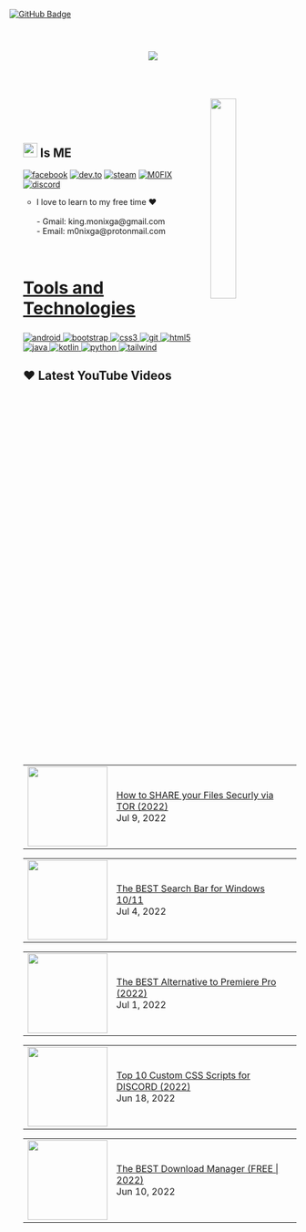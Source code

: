 <a href="https://github.com/M0FIX?tab=followers"><img src="https://img.shields.io/github/followers/M0FIX?label=Followers&style=social" alt="GitHub Badge"></a>
<br>
<br>
<br>
<h3 align = "center"><img src="https://readme-typing-svg.herokuapp.com?duration=6000&color=FF3A74&size=21&center=true&vCenter=true&width=650&height=100&lines=🥀+Welcome!+M0NIX+Official+For+Useless+For+All+%F0%9F%96%A4;Call+ME+M0NIX!"></h3>
<br>
<br>
<br>
<img src = "https://raw.githubusercontent.com/M0FIX/M0FIX/main/nfo/nfo-v.gif" align ="right" width = 30% >
<div align = "left" width = 50%>
<br>
<ul>

<br>
<div>
<h2><img src ="https://drive.google.com/uc?export=view&id=1hdtPYtcno6Z9owg3qrWxBZ-csBM5Dy0W"width = 25> Is ME</h2>

[<img align="top" alt="facebook" src="https://img.shields.io/badge/facebook-%231877F2.svg?&style=for-the-badge&logo=facebook&logoColor=white" />](https://www.facebook.com/7e2ed52d5dfee04a8b2a5c9b53cc66bc)
[<img align="top" alt="dev.to" src="https://img.shields.io/badge/instagram-cd486b?logo=instagram&logoColor=white&style=for-the-badge"/>](https://www.instagram.com/7de27258571f67c8e1da03003ff8fe7e)
[<img align="top" alt="steam" src="https://img.shields.io/badge/steam-1b2838?logo=steam&logoColor=white&style=for-the-badge"/>](https://steamcommunity.com/id/m0nixga/)
[<img align="top" alt="M0FIX" src="https://img.shields.io/badge/mofix-1a1a1a?logo=github&logoColor=white&style=for-the-badge"/>](https://m0fix.github.io/)
[<img align="top" alt="discord" src="https://img.shields.io/badge/discord-7289da?logo=discord&logoColor=white&style=for-the-badge"/>](https://discord.gg/5KryY7fFhm)

<ul>
<li>I love to learn to my free time ❤</li>
<br>
- Gmail: king.monixga@gmail.com<br>
- Email: m0nixga@protonmail.com
<ul>

</div>
 <br>

<h2 style="font-size:30px" align ="left" width = 100%><u>Tools and Technologies</u></h2>
<p align="left"> <a href="https://developer.android.com" target="_blank"> <img src="https://img.shields.io/badge/Android-3DDC84?style=for-the-badge&logo=android&logoColor=white" alt="android" /> </a> <a href="https://getbootstrap.com" target="_blank"> <img src="https://img.shields.io/badge/Bootstrap-563D7C?style=for-the-badge&logo=bootstrap&logoColor=white" alt="bootstrap" /> </a> <a href="https://www.w3schools.com/css/" target="_blank"> <img src="https://img.shields.io/badge/CSS3-1572B6?style=for-the-badge&logo=css3&logoColor=white"
 alt="css3"  /> </a> <a href="https://git-scm.com/" target="_blank"> <img src="https://img.shields.io/badge/Git-F05032?style=for-the-badge&logo=git&logoColor=white" alt="git" /> </a> <a href="https://www.w3.org/html/" target="_blank"> <img src="https://img.shields.io/badge/HTML5-E34F26?style=for-the-badge&logo=html5&logoColor=white" alt="html5" /> </a> <a href="https://www.java.com" target="_blank"> <img src="https://img.shields.io/badge/Java-ED8B00?style=for-the-badge&logo=java&logoColor=white" alt="java" /> </a> <a href="https://kotlinlang.org" target="_blank"> <img src="https://img.shields.io/badge/Kotlin-0095D5?&style=for-the-badge&logo=kotlin&logoColor=white" alt="kotlin" /> </a>  </a> <a href="https://www.python.org" target="_blank"> <img src="https://img.shields.io/badge/Python-FFD43B?style=for-the-badge&logo=python&logoColor=darkgreen" alt="python"  /> </a> <a href="https://tailwindcss.com/" target="_blank"> 
<img src="https://img.shields.io/badge/Tailwind_CSS-38B2AC?style=for-the-badge&logo=tailwind-css&logoColor=white" alt="tailwind"" /> </a> </p>

  ## ❤ Latest YouTube Videos

<p align="center">

<!-- YOUTUBE:START --><table><tr><td><a href="https://www.youtube.com/watch?v=xqMSQx0swac"><img width="140px" src="https://i.ytimg.com/vi/xqMSQx0swac/mqdefault.jpg"></a></td>
<td><a href="https://www.youtube.com/watch?v=xqMSQx0swac">How to SHARE your Files Securly via TOR &lpar;2022&rpar;</a><br/>Jul 9, 2022</td></tr></table>
<table><tr><td><a href="https://www.youtube.com/watch?v=XBQT6iQkorQ"><img width="140px" src="https://i.ytimg.com/vi/XBQT6iQkorQ/mqdefault.jpg"></a></td>
<td><a href="https://www.youtube.com/watch?v=XBQT6iQkorQ">The BEST Search Bar for Windows 10/11</a><br/>Jul 4, 2022</td></tr></table>
<table><tr><td><a href="https://www.youtube.com/watch?v=LIpbre26orc"><img width="140px" src="https://i.ytimg.com/vi/LIpbre26orc/mqdefault.jpg"></a></td>
<td><a href="https://www.youtube.com/watch?v=LIpbre26orc">The BEST Alternative to Premiere Pro &lpar;2022&rpar;</a><br/>Jul 1, 2022</td></tr></table>
<table><tr><td><a href="https://www.youtube.com/watch?v=yUj94z1VsKc"><img width="140px" src="https://i.ytimg.com/vi/yUj94z1VsKc/mqdefault.jpg"></a></td>
<td><a href="https://www.youtube.com/watch?v=yUj94z1VsKc">Top 10 Custom CSS Scripts for DISCORD &lpar;2022&rpar;</a><br/>Jun 18, 2022</td></tr></table>
<table><tr><td><a href="https://www.youtube.com/watch?v=P8vtW2iDD5U"><img width="140px" src="https://i.ytimg.com/vi/P8vtW2iDD5U/mqdefault.jpg"></a></td>
<td><a href="https://www.youtube.com/watch?v=P8vtW2iDD5U">The BEST Download Manager &lpar;FREE | 2022&rpar;</a><br/>Jun 10, 2022</td></tr></table>
<!-- YOUTUBE:END -->

</p>
